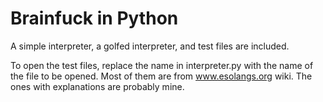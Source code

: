 # Brainfuck in Python

A simple interpreter, a golfed interpreter, and test files are included.

To open the test files, replace the name in interpreter.py with the name of the file to be opened. 
Most of them are from www.esolangs.org wiki. The ones with explanations are probably mine.
